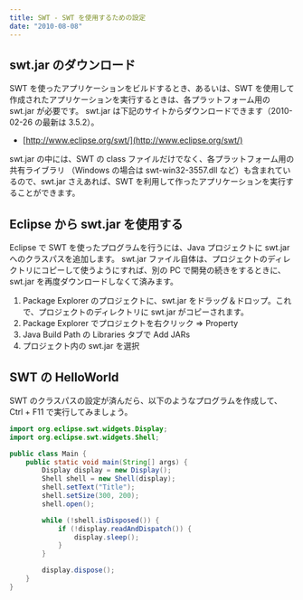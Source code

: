 ```yaml
---
title: SWT - SWT を使用するための設定
date: "2010-08-08"
---
```


swt.jar のダウンロード
----

SWT を使ったアプリケーションをビルドするとき、あるいは、SWT を使用して作成されたアプリケーションを実行するときは、各プラットフォーム用の swt.jar が必要です。
swt.jar は下記のサイトからダウンロードできます（2010-02-26 の最新は 3.5.2）。

- [http://www.eclipse.org/swt/](http://www.eclipse.org/swt/)

swt.jar の中には、SWT の class ファイルだけでなく、各プラットフォーム用の共有ライブラリ （Windows の場合は swt-win32-3557.dll など）も含まれているので、swt.jar さえあれば、SWT を利用して作ったアプリケーションを実行することができます。


Eclipse から swt.jar を使用する
----

Eclipse で SWT を使ったプログラムを行うには、Java プロジェクトに swt.jar へのクラスパスを追加します。
swt.jar ファイル自体は、プロジェクトのディレクトリにコピーして使うようにすれば、別の PC で開発の続きをするときに、swt.jar を再度ダウンロードしなくて済みます。

1. Package Explorer のプロジェクトに、swt.jar をドラッグ＆ドロップ。これで、プロジェクトのディレクトリに swt.jar がコピーされます。
2. Package Explorer でプロジェクトを右クリック => Property
3. Java Build Path の Libraries タブで Add JARs
4. プロジェクト内の swt.jar を選択


SWT の HelloWorld
----

SWT のクラスパスの設定が済んだら、以下のようなプログラムを作成して、Ctrl + F11 で実行してみましょう。

~~~ java
import org.eclipse.swt.widgets.Display;
import org.eclipse.swt.widgets.Shell;

public class Main {
    public static void main(String[] args) {
        Display display = new Display();
        Shell shell = new Shell(display);
        shell.setText("Title");
        shell.setSize(300, 200);
        shell.open();

        while (!shell.isDisposed()) {
            if (!display.readAndDispatch()) {
                display.sleep();
            }
        }

        display.dispose();
    }
}
~~~

